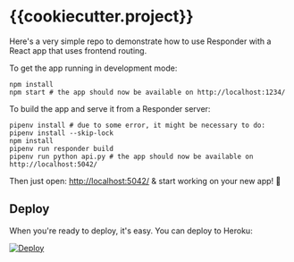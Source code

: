# {{cookiecutter.project}}

Here's a very simple repo to demonstrate how to use Responder with a React app
that uses frontend routing.

To get the app running in development mode:

```shell
npm install
npm start # the app should now be available on http://localhost:1234/
```

To build the app and serve it from a Responder server:

```shell
pipenv install # due to some error, it might be necessary to do: pipenv install --skip-lock
npm install
pipenv run responder build
pipenv run python api.py # the app should now be available on http://localhost:5042/
```

Then just open: <http://localhost:5042/> & start working on your new app! 🚀

## Deploy

When you're ready to deploy, it's easy. You can deploy to Heroku:

[![Deploy](https://www.herokucdn.com/deploy/button.svg)](https://heroku.com/deploy)

